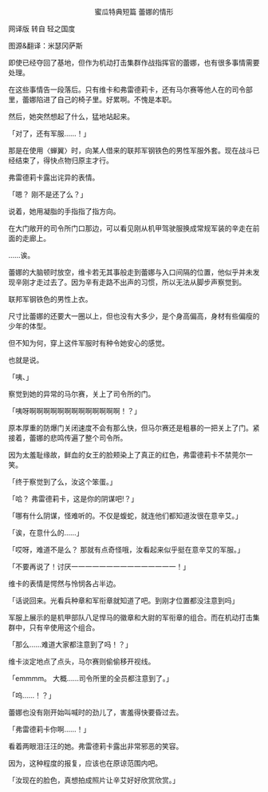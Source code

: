 <p align="center">蜜瓜特典短篇 蕾娜的情形</p>

网译版 转自 轻之国度

图源&翻译：米瑟冈萨斯

即使已经夺回了基地，但作为机动打击集群作战指挥官的蕾娜，也有很多事情需要处理。

在这些事情告一段落后。只有维卡和弗雷德莉卡，还有马尔赛等他人在的司令部里，蕾娜陷进了自己的椅子里。好累啊。不愧是本职。

然后，她突然想起了什么，猛地站起来。

「对了，还有军服……！」

那是在使用〈蝉翼〉时，向某人借来的联邦军钢铁色的男性军服外套。现在战斗已经结束了，得快点物归原主才行。

弗雷德莉卡露出诧异的表情。

「嗯？ 刚不是还了么？」

说着，她用凝脂的手指指了指方向。

在大门敞开的司令所门口那边，可以看见刚从机甲驾驶服换成常规军装的辛走在前面的走廊上。

……诶。

蕾娜的大脑顿时放空，维卡若无其事般走到蕾娜与入口间隔的位置，他似乎并未发现辛刚才走过去了。因为辛有走路不出声的习惯，所以无法从脚步声察觉到。

联邦军钢铁色的男性上衣。

尺寸比蕾娜的还要大一圈以上，但也没有大多少，是个身高偏高，身材有些偏瘦的少年的体型。

但不知为何，穿上这件军服时有种令她安心的感觉。

也就是说。

「咦、」

察觉到她的异常的马尔赛，关上了司令所的门。

「咦呀啊啊啊啊啊啊啊啊啊啊啊啊啊！？」

原本厚重的防爆门关闭速度不会有那么快，但马尔赛还是粗暴的一把关上了门。紧接着，蕾娜的悲鸣传遍了整个司令所。

因为太羞耻缘故，鲜血的女王的脸颊染上了真正的红色，弗雷德莉卡不禁莞尔一笑。

「终于察觉到了么，汝这个笨蛋。」

「哈？ 弗雷德莉卡，这是你的阴谋吧!？」

「哪有什么阴谋，怪难听的。不仅是蝮蛇，就连他们都知道汝很在意辛艾。」

「诶，在意什么的……」

「哎呀，难道不是么？ 那就有点奇怪哦，汝看起来似乎挺在意辛艾的军服。」

「不要再说了！讨厌一一一一一一一一一一一一一一一！」

维卡的表情是愕然与怜悯各占半边。

「话说回来。光看兵种章和军衔章就知道了吧。到刚才位置都没注意到吗」

军服上展示的是机甲部队八足悍马的徽章和大尉的军衔章的组合。而在机动打击集群中，只有辛使用这个组合。

「那么……难道大家都注意到了吗！？」

维卡淡定地点了点头，马尔赛则偷偷移开视线。

「emmmm。 大概……司令所里的全员都注意到了。」

「呜……！？」

蕾娜也没有刚开始叫喊时的劲儿了，害羞得快要昏过去。

「弗雷德莉卡你啊……！」

看着两眼泪汪汪的她。弗雷德莉卡露出非常邪恶的笑容。

因为，这种程度的报复，应该也在原谅范围内吧。

「汝现在的脸色，真想拍成照片让辛艾好好欣赏欣赏。」

